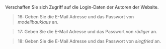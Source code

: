 Verschaffen Sie sich Zugriff auf die Login-Daten der Autoren der Website.

>16: Geben Sie die E-Mail Adresse und das Passwort von _modellbauklaus_ an.

>17: Geben Sie die E-Mail Adresse und das Passwort von _rüdiger_ an.

>18: Geben Sie die E-Mail Adresse und das Passwort von _siegfried_ an.